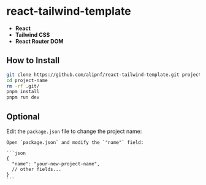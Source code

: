 # react-tailwind-template

- **React**
- **Tailwind CSS**
- **React Router DOM**

## How to Install

```bash
git clone https://github.com/alipnf/react-tailwind-template.git project-name
cd project-name
rm -rf .git/
pnpm install
pnpm run dev

```

## Optional

Edit the `package.json` file to change the project name:

    Open `package.json` and modify the `"name"` field:

    ```json
    {
      "name": "your-new-project-name",
      // other fields...
    }
    ```
